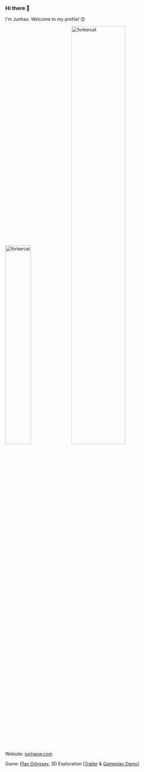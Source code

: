 ### Hi there 👋

I'm Junhao. Welcome to my profile! 😊

<p align="left">
     <img width="40%" src="https://github-readme-stats.vercel.app/api?username=forkercat&show_icons=true&locale=en" alt="forkercat" />&nbsp;
     <img width="58%" src="https://github-profile-trophy.vercel.app/?username=forkercat&title=Reviews,PullRequest,Issues" alt="forkercat" />
</p>

Website: [junhaow.com](https://junhaow.com)

Game: [Plan Odyssey](https://github.com/forkercat/StorageBaseWithoutCatNotice/blob/main/PlanOdyssey/%5BCS-526%5D%20Final%20Report.pdf), 3D Exploration [[Trailer](https://www.youtube.com/watch?v=TfVEHG0-VgU&ab_channel=Forkercat) & [Gameplay Demo](https://www.youtube.com/watch?v=Ie9Xrx9ZmJM&t=40s&ab_channel=Forkercat)]
